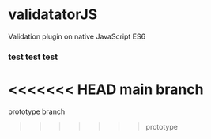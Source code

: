 # validatatorJS
Validation plugin on native JavaScript ES6
### test test test

<<<<<<< HEAD
main branch
=======
prototype branch
>>>>>>> prototype
